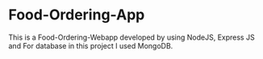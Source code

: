 # Food-Ordering-App

This is a Food-Ordering-Webapp developed by using NodeJS, Express JS and For database in this project I used MongoDB.
